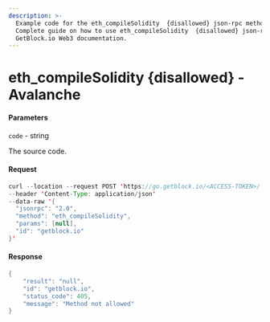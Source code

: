```yaml
---
description: >-
  Example code for the eth_compileSolidity  {disallowed} json-rpc method.
  Сomplete guide on how to use eth_compileSolidity  {disallowed} json-rpc in
  GetBlock.io Web3 documentation.
---
```


# eth\_compileSolidity {disallowed} - Avalanche

#### Parameters

`code` - string

The source code.

#### Request

```java
curl --location --request POST 'https://go.getblock.io/<ACCESS-TOKEN>/' 
--header 'Content-Type: application/json' 
--data-raw '{
  "jsonrpc": "2.0",
  "method": "eth_compileSolidity",
  "params": [null],
  "id": "getblock.io"
}'
```

#### Response

```java
{
    "result": "null",
    "id": "getblock.io",
    "status_code": 405,
    "message": "Method not allowed"
}
```
